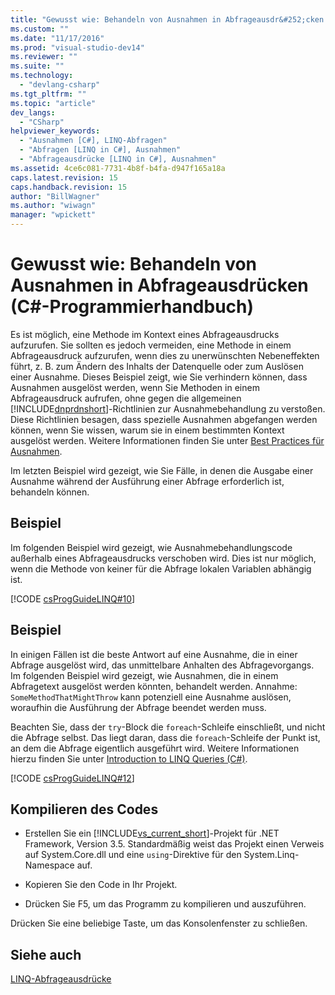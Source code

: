 ```yaml
---
title: "Gewusst wie: Behandeln von Ausnahmen in Abfrageausdr&#252;cken (C#-Programmierhandbuch) | Microsoft Docs"
ms.custom: ""
ms.date: "11/17/2016"
ms.prod: "visual-studio-dev14"
ms.reviewer: ""
ms.suite: ""
ms.technology: 
  - "devlang-csharp"
ms.tgt_pltfrm: ""
ms.topic: "article"
dev_langs: 
  - "CSharp"
helpviewer_keywords: 
  - "Ausnahmen [C#], LINQ-Abfragen"
  - "Abfragen [LINQ in C#], Ausnahmen"
  - "Abfrageausdrücke [LINQ in C#], Ausnahmen"
ms.assetid: 4ce6c081-7731-4b8f-b4fa-d947f165a18a
caps.latest.revision: 15
caps.handback.revision: 15
author: "BillWagner"
ms.author: "wiwagn"
manager: "wpickett"
---
```

# Gewusst wie: Behandeln von Ausnahmen in Abfrageausdr&#252;cken (C#-Programmierhandbuch)
Es ist möglich, eine Methode im Kontext eines Abfrageausdrucks aufzurufen.  Sie sollten es jedoch vermeiden, eine Methode in einem Abfrageausdruck aufzurufen, wenn dies zu unerwünschten Nebeneffekten führt, z. B. zum Ändern des Inhalts der Datenquelle oder zum Auslösen einer Ausnahme.  Dieses Beispiel zeigt, wie Sie verhindern können, dass Ausnahmen ausgelöst werden, wenn Sie Methoden in einem Abfrageausdruck aufrufen, ohne gegen die allgemeinen [!INCLUDE[dnprdnshort](../../../csharp/getting-started/includes/dnprdnshort_md.md)]\-Richtlinien zur Ausnahmebehandlung zu verstoßen.  Diese Richtlinien besagen, dass spezielle Ausnahmen abgefangen werden können, wenn Sie wissen, warum sie in einem bestimmten Kontext ausgelöst werden.  Weitere Informationen finden Sie unter [Best Practices für Ausnahmen](../Topic/Best%20Practices%20for%20Exceptions.md).  
  
 Im letzten Beispiel wird gezeigt, wie Sie Fälle, in denen die Ausgabe einer Ausnahme während der Ausführung einer Abfrage erforderlich ist, behandeln können.  
  
## Beispiel  
 Im folgenden Beispiel wird gezeigt, wie Ausnahmebehandlungscode außerhalb eines Abfrageausdrucks verschoben wird.  Dies ist nur möglich, wenn die Methode von keiner für die Abfrage lokalen Variablen abhängig ist.  
  
 [!CODE [csProgGuideLINQ#10](../CodeSnippet/VS_Snippets_VBCSharp/csProgGuideLINQ#10)]  
  
## Beispiel  
 In einigen Fällen ist die beste Antwort auf eine Ausnahme, die in einer Abfrage ausgelöst wird, das unmittelbare Anhalten des Abfragevorgangs.  Im folgenden Beispiel wird gezeigt, wie Ausnahmen, die in einem Abfragetext ausgelöst werden könnten, behandelt werden.  Annahme: `SomeMethodThatMightThrow` kann potenziell eine Ausnahme auslösen, woraufhin die Ausführung der Abfrage beendet werden muss.  
  
 Beachten Sie, dass der `try`\-Block die `foreach`\-Schleife einschließt, und nicht die Abfrage selbst.  Das liegt daran, dass die `foreach`\-Schleife der Punkt ist, an dem die Abfrage eigentlich ausgeführt wird.  Weitere Informationen hierzu finden Sie unter [Introduction to LINQ Queries \(C\#\)](../../../csharp/programming-guide/concepts/linq/introduction-to-linq-queries.md).  
  
 [!CODE [csProgGuideLINQ#12](../CodeSnippet/VS_Snippets_VBCSharp/csProgGuideLINQ#12)]  
  
## Kompilieren des Codes  
  
-   Erstellen Sie ein [!INCLUDE[vs_current_short](../../../csharp/programming-guide/classes-and-structs/includes/vs_current_short_md.md)]\-Projekt für .NET Framework, Version 3.5.  Standardmäßig weist das Projekt einen Verweis auf System.Core.dll und eine `using`\-Direktive für den System.Linq\-Namespace auf.  
  
-   Kopieren Sie den Code in Ihr Projekt.  
  
-   Drücken Sie F5, um das Programm zu kompilieren und auszuführen.  
  
 Drücken Sie eine beliebige Taste, um das Konsolenfenster zu schließen.  
  
## Siehe auch  
 [LINQ\-Abfrageausdrücke](../../../csharp/programming-guide/linq-query-expressions/index.md)